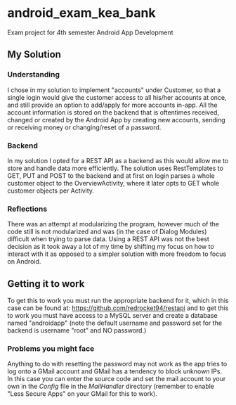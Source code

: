# android_exam_kea_bank
Exam project for 4th semester Android App Development

## My Solution
### Understanding
I chose in my solution to implement "accounts" under Customer, so that a single login would give the customer access to all his/her accounts at once, and still provide
an option to add/apply for more accounts in-app.
All the account information is stored on the backend that is oftentimes received, changed or created by the Android App by creating new accounts, sending or receiving money or changing/reset of a password.

### Backend
In my solution I opted for a REST API as a backend as this would allow me to store and handle data more efficiently.
The solution uses RestTemplates to GET, PUT and POST to the backend and at first on login parses a whole customer object to the OverviewActivity, where it later opts to GET whole customer objects per Activity.

### Reflections
There was an attempt at modularizing the program, however much of the code still is not modularized and was (in the case of Dialog Modules) difficult when trying to parse data.
Using a REST API was not the best decision as it took away a lot of my time by shifting my focus on how to interact with it as opposed to a simpler solution with more freedom to focus on Android.

## Getting it to work
To get this to work you must run the appropriate backend for it, which in this case can be found at: https://github.com/redrocket94/restapi
and to get this to work you must have access to a MySQL server and create a database named "androidapp" (note the default username and password set for the backend is username "root" and NO password.)

### Problems you might face
Anything to do with resetting the password may not work as the app tries to log onto a GMail account and GMail has a tendency to block unknown IPs.
In this case you can enter the source code and set the mail account to your own in the *Config* file in the *MailHandler* directory (remember to enable "Less Secure Apps" on your GMail for this to work).
